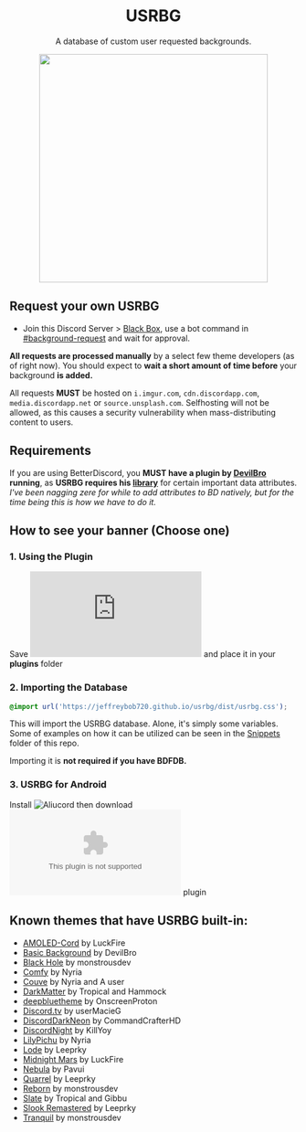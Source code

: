 <h1 align="center">USRBG</h1>
<p align="center">A database of custom user requested backgrounds.</p>

<p align="center"><img height="400" align="center" src="https://i.imgur.com/HaFW8J6.png"></p>

## Request your own USRBG
* Join this Discord Server > [Black Box](https://discord.gg/TeRQEPb), use a bot command in [#background-request](https://discord.com/channels/449175561529589761/645627516794699787/) and wait for approval.

**All requests are processed manually** by a select few theme developers (as of right now). You should expect to **wait a short amount of time before** your background **is added.**

All requests **MUST** be hosted on `i.imgur.com`, `cdn.discordapp.com`, `media.discordapp.net` or `source.unsplash.com`. Selfhosting will not be allowed, as this causes a security vulnerability when mass-distributing content to users.

## Requirements
If you are using BetterDiscord, you **MUST have a plugin by [DevilBro](https://betterdiscord.app/developer/DevilBro) running**, as **USRBG requires his [library](https://betterdiscord.app/plugin/BDFDB)** for certain important data attributes. *I've been nagging zere for while to add attributes to BD natively, but for the time being this is how we have to do it.*

## How to see your banner (Choose one)

### 1. Using the Plugin

Save ![this](https://raw.githubusercontent.com/Strencher/BetterDiscordStuff/master/UserBackgrounds/UserBackgrounds.plugin.js) and place it in your **plugins** folder

### 2. Importing the Database

```css
@import url('https://jeffreybob720.github.io/usrbg/dist/usrbg.css');
```

This will import the USRBG database. Alone, it's simply some variables. Some of examples on how it can be utilized can be seen in the [Snippets](https://github.com/Discord-Custom-Covers/usrbg/tree/master/snippets) folder of this repo.

Importing it is **not required if you have BDFDB.**

### 3. USRBG for Android
Install ![Aliucord](https://github.com/Aliucord/Aliucord) then download ![this](https://github.com/terabyte25/plugins/blob/builds/UserBG.zip?raw=true) plugin

## Known themes that have USRBG built-in:
* [AMOLED-Cord](https://betterdiscord.app/theme/AMOLED-Cord) by LuckFire
* [Basic Background](https://betterdiscord.app/theme/BasicBackground) by DevilBro
* [Black Hole](https://betterdiscord.app/theme/Black%20Hole) by monstrousdev
* [Comfy](https://betterdiscord.app/theme/Comfy) by Nyria
* [Couve](https://betterdiscord.app/theme/Couve) by Nyria and A user
* [DarkMatter](https://betterdiscord.app/theme/Dark%20Matter) by Tropical and Hammock
* [deepbluetheme](https://betterdiscord.app/theme/deepbluetheme) by OnscreenProton
* [Discord.tv](https://betterdiscord.app/theme/Discord.tv) by userMacieG
* [DiscordDarkNeon](https://betterdiscord.app/theme/Dark%20Neon) by CommandCrafterHD
* [DiscordNight](https://betterdiscord.app/theme/DiscordNight) by KillYoy
* [LilyPichu](https://betterdiscord.app/theme/LilyPichu) by Nyria
* [Lode](https://betterdiscord.app/theme/Lode) by Leeprky
* [Midnight Mars](https://betterdiscord.app/theme/Midnight%20Mars) by LuckFire
* [Nebula](https://github.com/Loremly/Nebula4) by Pavui
* [Quarrel](https://betterdiscord.app/theme/Quarrel) by Leeprky
* [Reborn](https://betterdiscord.app/theme/Reborn) by monstrousdev
* [Slate](https://betterdiscord.app/theme/Slate) by Tropical and Gibbu
* [Slook Remastered](https://betterdiscord.app/theme/Slook%20Remastered) by Leeprky
* [Tranquil](https://betterdiscord.app/theme/Tranquil) by monstrousdev
